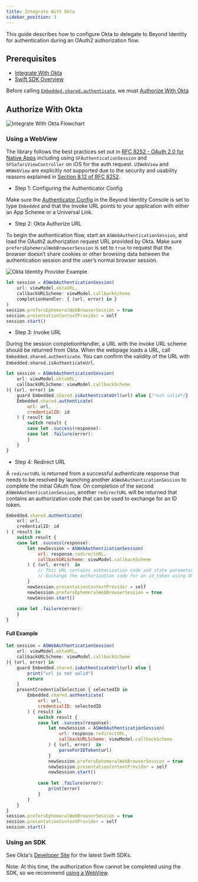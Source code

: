 ```yaml
---
title: Integrate With Okta
sidebar_position: 3
---
```


This guide describes how to configure Okta to delegate to Beyond Identity for authentication during an OAuth2 authorization flow.

## Prerequisites

 - [Integrate With Okta](/guides/sso-integrations/integrate-with-okta)
 - [Swift SDK Overview](overview)

Before calling [`Embedded.shared.authenticate`](overview#authentication), we must [Authorize With Okta](integrate-with-okta#authorize-with-okta)

## Authorize With Okta

![Integrate With Okta Flowchart](../screenshots/Integrate%20With%20Okta%20Flowchart.png)

### Using a WebView

The library follows the best practices set out in [RFC 8252 - OAuth 2.0 for Native Apps](https://tools.ietf.org/html/rfc8252) including using `SFAuthenticationSession` and `SFSafariViewController` on iOS for the auth request. `UIWebView` and `WKWebView` are explicitly *not* supported due to the security and usability reasons explained in [Section 8.12 of RFC 8252](https://tools.ietf.org/html/rfc8252#section-8.12).

 - Step 1: Configuring the Authenticator Config

Make sure the [Authenticator Config](/docs/v1/platform-overview/authenticator-config#embedded) in the Beyond Identity Console is set to type `Embedded` and that the Invoke URL points to your application with either an App Scheme or a Universal Link.

 - Step 2: Okta Authorize URL

To begin the authentication flow, start an `ASWebAuthenticationSession`, and load the OAuth2 authorization request URL provided by Okta. Make sure `prefersEphemeralWebBrowserSession` is set to `true` to request that the browser doesn’t share cookies or other browsing data between the authentication session and the user’s normal browser session.

![Okta Identity Provider Example](../screenshots/Okta%20Identity%20Provider%20Example.png)

```javascript
let session = ASWebAuthenticationSession(
    url: viewModel.oktaURL,
    callbackURLScheme: viewModel.callbackScheme
    completionHandler: { (url, error) in }
)
session.prefersEphemeralWebBrowserSession = true
session.presentationContextProvider = self
session.start()
```

 - Step 3: Invoke URL

During the session completionHandler, a URL with the invoke URL scheme should be returned from Okta. When the webpage loads a URL, call `Embedded.shared.authenticate`. You can confirm the validity of the URL with `Embedded.shared.isAuthenticateUrl`.

```javascript
let session = ASWebAuthenticationSession(
    url: viewModel.oktaURL,
    callbackURLScheme: viewModel.callbackScheme
){ (url, error) in
    guard Embedded.shared.isAuthenticateUrl(url) else {/*not valid*/}
    Embedded.shared.authenticate(
        url: url,
        credentialID: id
    ) { result in
        switch result {
        case let .success(response):         
        case let .failure(error):
        }
    }
}
```

 - Step 4: Redirect URL

A `redirectURL` is returned from a successful authenticate response that needs to be resolved by launching another `ASWebAuthenticationSession` to complete the initial OAuth flow. On completion of the second `ASWebAuthenticationSession`, another `redirectURL` will be returned that contains an authorization code that can be used to exchange for an ID token.

```javascript
Embedded.shared.authenticate(
    url: url,
    credentialID: id
) { result in
    switch result {
    case let .success(response):
        let newSession = ASWebAuthenticationSession(
            url: response.redirectURL, 
            callbackURLScheme: viewModel.callbackScheme
        ) { (url, error)  in
            // This URL contains authorization code and state parameters
            // Exchange the authorization code for an id_token using Okta's token endpoint.
        }
        newSession.presentationContextProvider = self
        newSession.prefersEphemeralWebBrowserSession = true
        newSession.start()
                
    case let .failure(error):
    }
}
```

#### Full Example

```javascript
let session = ASWebAuthenticationSession(
    url: viewModel.oktaURL,
    callbackURLScheme: viewModel.callbackScheme
){ (url, error) in
    guard Embedded.shared.isAuthenticateUrl(url) else { 
        print("url is not valid")
        return
    }
    presentCredentialSelection { selectedID in
        Embedded.shared.authenticate(
            url: url,
            credentialID: selectedID
        ) { result in
            switch result {
            case let .success(response):
                let newSession = ASWebAuthenticationSession(
                    url: response.redirectURL, 
                    callbackURLScheme: viewModel.callbackScheme
                ) { (url, error)  in
                    parseForIDToken(url)
                }
                newSession.prefersEphemeralWebBrowserSession = true
                newSession.presentationContextProvider = self
                newSession.start()
                        
            case let .failure(error):
                print(error)
            }
        }
    }
}
session.prefersEphemeralWebBrowserSession = true
session.presentationContextProvider = self
session.start()
```

### Using an SDK

See Okta's [Developer Site](https://developer.okta.com/code/#mobile-native) for the latest Swift SDKs.

Note: At this time, the authorization flow cannot be completed using the SDK, so we recommend [using a WebView](#using-a-webview).
